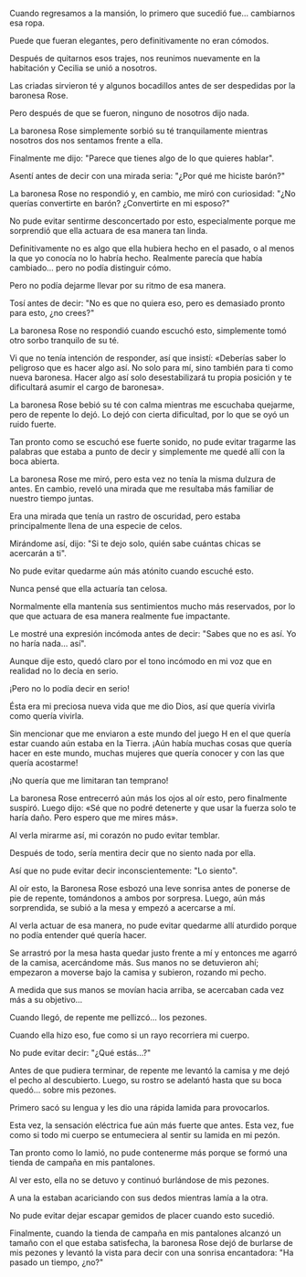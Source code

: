 
Cuando regresamos a la mansión, lo primero que sucedió fue… cambiarnos esa ropa.

Puede que fueran elegantes, pero definitivamente no eran cómodos.

Después de quitarnos esos trajes, nos reunimos nuevamente en la habitación y Cecilia se unió a nosotros.

Las criadas sirvieron té y algunos bocadillos antes de ser despedidas por la baronesa Rose.

Pero después de que se fueron, ninguno de nosotros dijo nada.

La baronesa Rose simplemente sorbió su té tranquilamente mientras nosotros dos nos sentamos frente a ella.

Finalmente me dijo: "Parece que tienes algo de lo que quieres hablar".

Asentí antes de decir con una mirada seria: "¿Por qué me hiciste barón?"

La baronesa Rose no respondió y, en cambio, me miró con curiosidad: "¿No querías convertirte en barón? ¿Convertirte en mi esposo?"

No pude evitar sentirme desconcertado por esto, especialmente porque me sorprendió que ella actuara de esa manera tan linda.

Definitivamente no es algo que ella hubiera hecho en el pasado, o al menos la que yo conocía no lo habría hecho. Realmente parecía que había cambiado... pero no podía distinguir cómo.

Pero no podía dejarme llevar por su ritmo de esa manera.

Tosí antes de decir: "No es que no quiera eso, pero es demasiado pronto para esto, ¿no crees?"

La baronesa Rose no respondió cuando escuchó esto, simplemente tomó otro sorbo tranquilo de su té.

Vi que no tenía intención de responder, así que insistí: «Deberías saber lo peligroso que es hacer algo así. No solo para mí, sino también para ti como nueva baronesa. Hacer algo así solo desestabilizará tu propia posición y te dificultará asumir el cargo de baronesa».

La baronesa Rose bebió su té con calma mientras me escuchaba quejarme, pero de repente lo dejó. Lo dejó con cierta dificultad, por lo que se oyó un ruido fuerte.

Tan pronto como se escuchó ese fuerte sonido, no pude evitar tragarme las palabras que estaba a punto de decir y simplemente me quedé allí con la boca abierta.

La baronesa Rose me miró, pero esta vez no tenía la misma dulzura de antes. En cambio, reveló una mirada que me resultaba más familiar de nuestro tiempo juntas.

Era una mirada que tenía un rastro de oscuridad, pero estaba principalmente llena de una especie de celos.

Mirándome así, dijo: "Si te dejo solo, quién sabe cuántas chicas se acercarán a ti".

No pude evitar quedarme aún más atónito cuando escuché esto.

Nunca pensé que ella actuaría tan celosa.

Normalmente ella mantenía sus sentimientos mucho más reservados, por lo que que actuara de esa manera realmente fue impactante.

Le mostré una expresión incómoda antes de decir: "Sabes que no es así. Yo no haría nada… así".

Aunque dije esto, quedó claro por el tono incómodo en mi voz que en realidad no lo decía en serio.

¡Pero no lo podía decir en serio!

Ésta era mi preciosa nueva vida que me dio Dios, así que quería vivirla como quería vivirla.

Sin mencionar que me enviaron a este mundo del juego H en el que quería estar cuando aún estaba en la Tierra. ¡Aún había muchas cosas que quería hacer en este mundo, muchas mujeres que quería conocer y con las que quería acostarme!

¡No quería que me limitaran tan temprano!

La baronesa Rose entrecerró aún más los ojos al oír esto, pero finalmente suspiró. Luego dijo: «Sé que no podré detenerte y que usar la fuerza solo te haría daño. Pero espero que me mires más».

Al verla mirarme así, mi corazón no pudo evitar temblar.

Después de todo, sería mentira decir que no siento nada por ella.

Así que no pude evitar decir inconscientemente: "Lo siento".

Al oír esto, la Baronesa Rose esbozó una leve sonrisa antes de ponerse de pie de repente, tomándonos a ambos por sorpresa. Luego, aún más sorprendida, se subió a la mesa y empezó a acercarse a mí.

Al verla actuar de esa manera, no pude evitar quedarme allí aturdido porque no podía entender qué quería hacer.

Se arrastró por la mesa hasta quedar justo frente a mí y entonces me agarró de la camisa, acercándome más. Sus manos no se detuvieron ahí; empezaron a moverse bajo la camisa y subieron, rozando mi pecho.

A medida que sus manos se movían hacia arriba, se acercaban cada vez más a su objetivo…

Cuando llegó, de repente me pellizcó… los pezones.

Cuando ella hizo eso, fue como si un rayo recorriera mi cuerpo.

No pude evitar decir: "¿Qué estás…?"

Antes de que pudiera terminar, de repente me levantó la camisa y me dejó el pecho al descubierto. Luego, su rostro se adelantó hasta que su boca quedó... sobre mis pezones.

Primero sacó su lengua y les dio una rápida lamida para provocarlos.

Esta vez, la sensación eléctrica fue aún más fuerte que antes. Esta vez, fue como si todo mi cuerpo se entumeciera al sentir su lamida en mi pezón.

Tan pronto como lo lamió, no pude contenerme más porque se formó una tienda de campaña en mis pantalones.

Al ver esto, ella no se detuvo y continuó burlándose de mis pezones.

A una la estaban acariciando con sus dedos mientras lamía a la otra.

No pude evitar dejar escapar gemidos de placer cuando esto sucedió.

Finalmente, cuando la tienda de campaña en mis pantalones alcanzó un tamaño con el que estaba satisfecha, la baronesa Rose dejó de burlarse de mis pezones y levantó la vista para decir con una sonrisa encantadora: "Ha pasado un tiempo, ¿no?"
